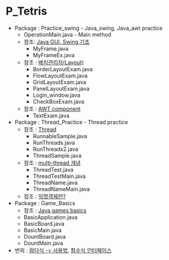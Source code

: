 # P_Tetris

- Package : Practice_swing - Java_swing, Java_awt practice
  - OperationMain.java - Main method
  - 참조: [Java GUI, Swing 기초](https://k4keye.tistory.com/55)
    - MyFrame.java
    - MyFrameEx.java
  - 참조 : [배치관리자(Layout)](https://m.blog.naver.com/javaking75/140157948347)
    - BorderLayoutExam.java
    - FlowLayoutExam.java
    - GridLayoutExam.java
    - PanelLayoutExam.java
    - Login_window.java
    - CheckBoxExam.java
  - 참조 : [AWT component](https://m.blog.naver.com/javaking75/140157956681)
    - TextExam.java
- Package : Thread_Practice - Thread practice
  - 참조 : [Thread](https://secretartbook.tistory.com/17)
    - RunnableSample.java
    - RunThreads.java
    - RunThreads2.java
    - ThreadSample.java
  - 참조 : [multi-thread 개념](https://limkydev.tistory.com/48?category=957527)
    - ThreadTest.java
    - ThreadTestMain.java
    - ThreadName.java
    - ThreadNameMain.java
  - 참조 : [익명객체란?](https://limkydev.tistory.com/226)
- Package : Game_Basics
  - 참조 : [Java games basics](https://zetcode.com/javagames/basics/)
  - BasicApplication.java
  - BasicBoard.java
  - BasicMain.java
  - DountBoard.java
  - DountMain.java
- 번외 : [람다식 -> 사용법](https://coding-factory.tistory.com/265), [함수식 인터페이스](https://codechacha.com/ko/java8-functional-interface/)